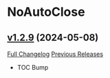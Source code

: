 # NoAutoClose

## [v1.2.9](https://github.com/NumyAddon/NoAutoClose/tree/v1.2.9) (2024-05-08)
[Full Changelog](https://github.com/NumyAddon/NoAutoClose/compare/v1.2.8...v1.2.9) [Previous Releases](https://github.com/NumyAddon/NoAutoClose/releases)

- TOC Bump  
